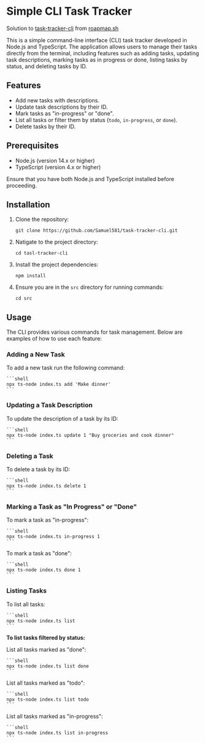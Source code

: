 # Simple CLI Task Tracker

Solution to [task-tracker-cli](https://roadmap.sh/projects/task-tracker) from [roapmap.sh](https://roadmap.sh/projects/)

This is a simple command-line interface (CLI) task tracker developed in Node.js and TypeScript. The application allows users to manage their tasks directly from the terminal, including features such as adding tasks, updating task descriptions, marking tasks as in progress or done, listing tasks by status, and deleting tasks by ID.

## Features

- Add new tasks with descriptions.
- Update task descriptions by their ID.
- Mark tasks as "in-progress" or "done".
- List all tasks or filter them by status (`todo`, `in-progress`, or `done`).
- Delete tasks by their ID.

## Prerequisites

- Node.js (version 14.x or higher)
- TypeScript (version 4.x or higher)

Ensure that you have both Node.js and TypeScript installed before proceeding.

## Installation

1. Clone the repository:

   `git clone https://github.com/Samuel581/task-tracker-cli.git`

2. Natigate to the project directory:

    `cd tasl-tracker-cli`

3. Install the project dependencies:

    `npm install`

4. Ensure you are in the `src` directory for running commands:

    `cd src`

## Usage

The CLI provides various commands for task management. Below are examples of how to use each feature:

### Adding a New Task

To add a new task run the following command:

    ```shell
    npx ts-node index.ts add 'Make dinner'
    ```

### Updating a Task Description

To update the description of a task by its ID:

    ```shell
    npx ts-node index.ts update 1 "Buy groceries and cook dinner"
    ```

### Deleting a Task

To delete a task by its ID:

    ```shell
    npx ts-node index.ts delete 1
    ```

### Marking a Task as "In Progress" or "Done"

To mark a task as "in-progress":

    ```shell
    npx ts-node index.ts in-progress 1
    ```

To mark a task as "done":

    ```shell
    npx ts-node index.ts done 1
    ```

### Listing Tasks

To list all tasks:

    ```shell
    npx ts-node index.ts list
    ```

**To list tasks filtered by status:**

List all tasks marked as "done":

    ```shell
    npx ts-node index.ts list done
    ```

List all tasks marked as "todo":

    ```shell
    npx ts-node index.ts list todo
    ```

List all tasks marked as "in-progress":

    ```shell
    npx ts-node index.ts list in-progress
    ```